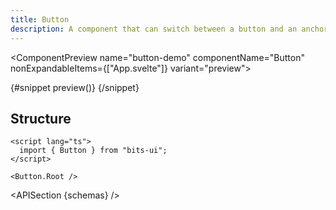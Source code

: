 ```yaml
---
title: Button
description: A component that can switch between a button and an anchor tag based on the `href` prop.
---
```


<script>
	import { APISection, ComponentPreview, ButtonDemo } from '$lib/components/index.js'
	let { schemas } = $props()
</script>

<ComponentPreview name="button-demo" componentName="Button" nonExpandableItems={["App.svelte"]} variant="preview">

{#snippet preview()}
<ButtonDemo />
{/snippet}

</ComponentPreview>

## Structure

```svelte
<script lang="ts">
  import { Button } from "bits-ui";
</script>

<Button.Root />
```

<APISection {schemas} />
